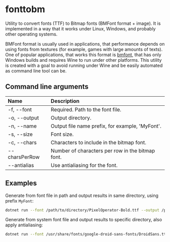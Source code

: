 # fonttobm
Utility to convert fonts (TTF) to Bitmap fonts (BMFont format + image). It is implemented in a way that it works under Linux, Windows, and probably other operating systems.

BMFont format is usually used in applications, that performance depends on using fonts from textures (for example, games with large amounts of texts). One of popular applications, that works this format is [bmfont](https://angelcode.com/products/bmfont/), that has only Windows builds and requires Wine to run under other platforms. This utility is created with a goal to avoid running under Wine and be easily automated as command line tool can be.

## Command line arguments
| Name          | Description
|:--------------|:--
| -f, --font    | Required. Path to the font file.
| -o, --output  | Output directory.
| -n, --name    | Output file name prefix, for example, 'MyFont'.
| -s, --size    | Font size.
| -c, --chars   | Characters to include in the bitmap font.
| --charsPerRow | Number of characters per row in the bitmap font.
| --antialias   | Use antialiasing for the font.

## Examples

Generate from font file in path and output results in same directory, using prefix `MyFont`:
```bash
dotnet run --font /path/to/directory/PixelOperator-Bold.ttf --output /path/to/directory/ --name=MyFont
```

Generate from system font file and output results to specific directory, also apply antialiasing:
```bash
dotnet run --font /usr/share/fonts/google-droid-sans-fonts/DroidSans.ttf --output /home/andrius/Temp/ --antialias=true
```
